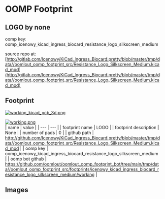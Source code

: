 # OOMP Footprint  
## LOGO  by none  
  
oomp key: oomp_icenowy_kicad_ingress_biocard_resistance_logo_silkscreen_medium  
  
source repo at: [http://gitlab.com/Icenowy/KiCad_Ingress_Biocard.pretty/blob/master/tmp/data//oomlout_oomp_footprint_src/Resistance_Logo_Silkscreen_Medium.kicad_mod](http://gitlab.com/Icenowy/KiCad_Ingress_Biocard.pretty/blob/master/tmp/data//oomlout_oomp_footprint_src/Resistance_Logo_Silkscreen_Medium.kicad_mod)  
## Footprint  
  
[![working_kicad_pcb_3d.png](working_kicad_pcb_3d_600.png)](working_kicad_pcb_3d.png)  
  
[![working.png](working_600.png)](working.png)  
| name | value | 
| --- | --- | 
| footprint name | LOGO | 
| footprint description | None | 
| number of pads | 0 | 
| github path | http://github.com/Icenowy/KiCad_Ingress_Biocard.pretty/blob/master/tmp/data//oomlout_oomp_footprint_src/Resistance_Logo_Silkscreen_Medium.kicad_mod | 
| oomp key | oomp_icenowy_kicad_ingress_biocard_resistance_logo_silkscreen_medium | 
| oomp bot github | https://github.com/oomlout/oomlout_oomp_footprint_bot/tree/main/tmp/data//oomlout_oomp_footprint_src/footprints/icenowy_kicad_ingress_biocard_resistance_logo_silkscreen_medium/working | 
## Images  
